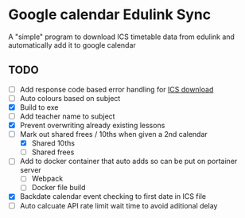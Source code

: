 # Google calendar Edulink Sync
A "simple" program to download ICS timetable data from edulink and automatically add it to google calendar

## TODO
- [ ] Add response code based error handling for [ICS download](./src/getICS.ts)
- [ ] Auto colours based on subject
- [x] Build to exe
- [ ] Add teacher name to subject
- [x] Prevent overwriting already existing lessons
- [ ] Mark out shared frees / 10ths when given a 2nd calendar
    - [x] Shared 10ths
    - [ ] Shared frees
- [ ] Add to docker container that auto adds so can be put on portainer server
    - [ ] Webpack
    - [ ] Docker file build
- [x] Backdate calendar event checking to first date in ICS file
- [ ] Auto calcuate API rate limit wait time to avoid aditional delay